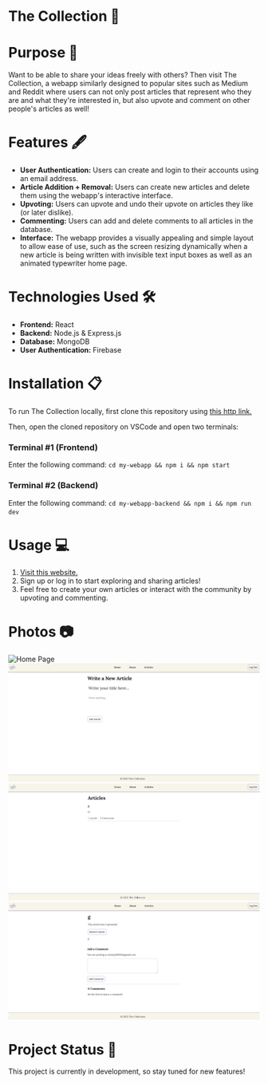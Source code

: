 # The Collection 📖

# Purpose 📝
Want to be able to share your ideas freely with others? Then visit The Collection, a webapp similarly designed to popular sites such as Medium and Reddit where users can not only post articles that represent who they are and what they're interested in, but also upvote and comment on other people's articles as well!

# Features 🖋️
- **User Authentication:** Users can create and login to their accounts using an email address.
- **Article Addition + Removal:** Users can create new articles and delete them using the webapp's interactive interface.
- **Upvoting:** Users can upvote and undo their upvote on articles they like (or later dislike).
- **Commenting:** Users can add and delete comments to all articles in the database.
- **Interface:** The webapp provides a visually appealing and simple layout to allow ease of use, such as the screen resizing dynamically when a new article is being written with invisible text input boxes as well as an animated typewriter home page. 

# Technologies Used 🛠️
- **Frontend:** React
- **Backend:** Node.js & Express.js
- **Database:** MongoDB
- **User Authentication:** Firebase

# Installation 📋
To run The Collection locally, first clone this repository using [this http link.](https://github.com/Skylarrji/the-collection.git)

Then, open the cloned repository on VSCode and open two terminals:

### Terminal #1 (Frontend)
Enter the following command:
`cd my-webapp && npm i && npm start`

### Terminal #2 (Backend)
Enter the following command:
`cd my-webapp-backend && npm i && npm run dev`

# Usage 💻
1. [Visit this website.](the-collection-m5s0.onrender.com/)
2. Sign up or log in to start exploring and sharing articles!
3. Feel free to create your own articles or interact with the community by upvoting and commenting.

# Photos 📷
![Home Page](https://github.com/Skylarrji/the-collection/assets/72311728/2da3f3ec-3f3f-44a8-aef7-f3e7f629884b)
![Article Creation Page](image-1.png)
![Articles Page](image-2.png)
![Article Page](image-3.png)

# Project Status 🚧
This project is currently in development, so stay tuned for new features!
